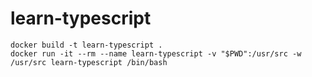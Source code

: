 # learn-typescript

```
docker build -t learn-typescript .
docker run -it --rm --name learn-typescript -v "$PWD":/usr/src -w /usr/src learn-typescript /bin/bash
```
